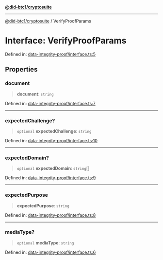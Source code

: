 [**@did-btc1/cryptosuite**](../README.md)

***

[@did-btc1/cryptosuite](../globals.md) / VerifyProofParams

# Interface: VerifyProofParams

Defined in: [data-integrity-proof/interface.ts:5](https://github.com/dcdpr/did-btc1-js/blob/4ab6f9915d95beed9bc633644c9db1539395f512/packages/cryptosuite/src/data-integrity-proof/interface.ts#L5)

## Properties

### document

> **document**: `string`

Defined in: [data-integrity-proof/interface.ts:7](https://github.com/dcdpr/did-btc1-js/blob/4ab6f9915d95beed9bc633644c9db1539395f512/packages/cryptosuite/src/data-integrity-proof/interface.ts#L7)

***

### expectedChallenge?

> `optional` **expectedChallenge**: `string`

Defined in: [data-integrity-proof/interface.ts:10](https://github.com/dcdpr/did-btc1-js/blob/4ab6f9915d95beed9bc633644c9db1539395f512/packages/cryptosuite/src/data-integrity-proof/interface.ts#L10)

***

### expectedDomain?

> `optional` **expectedDomain**: `string`[]

Defined in: [data-integrity-proof/interface.ts:9](https://github.com/dcdpr/did-btc1-js/blob/4ab6f9915d95beed9bc633644c9db1539395f512/packages/cryptosuite/src/data-integrity-proof/interface.ts#L9)

***

### expectedPurpose

> **expectedPurpose**: `string`

Defined in: [data-integrity-proof/interface.ts:8](https://github.com/dcdpr/did-btc1-js/blob/4ab6f9915d95beed9bc633644c9db1539395f512/packages/cryptosuite/src/data-integrity-proof/interface.ts#L8)

***

### mediaType?

> `optional` **mediaType**: `string`

Defined in: [data-integrity-proof/interface.ts:6](https://github.com/dcdpr/did-btc1-js/blob/4ab6f9915d95beed9bc633644c9db1539395f512/packages/cryptosuite/src/data-integrity-proof/interface.ts#L6)
